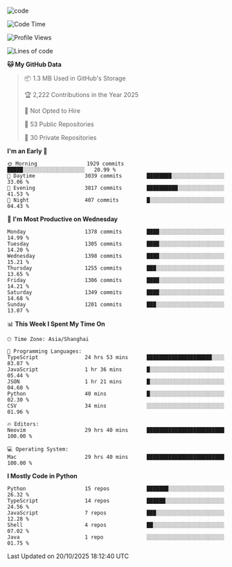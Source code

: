 
<!--
**liuyaanng/liuyaanng** is a ✨ _special_ ✨ repository because its `README.md` (this file) appears on your GitHub profile.

Here are some ideas to get you started:

- 🔭 I’m currently working on ...
- 🌱 I’m currently learning ...
- 👯 I’m looking to collaborate on ...
- 🤔 I’m looking for help with ...
- 💬 Ask me about ...
- 📫 How to reach me: ...
- 😄 Pronouns: ...
- ⚡ Fun fact: ...
-->


![code](https://cdn.jsdelivr.net/gh/liuyaanng/liuyaanng@1.0/code.gif) 

<!--START_SECTION:waka-->
![Code Time](http://img.shields.io/badge/Code%20Time-2%2C043%20hrs%2022%20mins-blue)

![Profile Views](http://img.shields.io/badge/Profile%20Views-0-blue)

![Lines of code](https://img.shields.io/badge/From%20Hello%20World%20I%27ve%20Written-28.9%20million%20lines%20of%20code-blue)

**🐱 My GitHub Data** 

> 📦 1.3 MB Used in GitHub's Storage 
 > 
> 🏆 2,222 Contributions in the Year 2025
 > 
> 🚫 Not Opted to Hire
 > 
> 📜 53 Public Repositories 
 > 
> 🔑 30 Private Repositories 
 > 
**I'm an Early 🐤** 

```text
🌞 Morning                1929 commits        █████░░░░░░░░░░░░░░░░░░░░   20.99 % 
🌆 Daytime                3039 commits        ████████░░░░░░░░░░░░░░░░░   33.06 % 
🌃 Evening                3817 commits        ██████████░░░░░░░░░░░░░░░   41.53 % 
🌙 Night                  407 commits         █░░░░░░░░░░░░░░░░░░░░░░░░   04.43 % 
```
📅 **I'm Most Productive on Wednesday** 

```text
Monday                   1378 commits        ████░░░░░░░░░░░░░░░░░░░░░   14.99 % 
Tuesday                  1305 commits        ████░░░░░░░░░░░░░░░░░░░░░   14.20 % 
Wednesday                1398 commits        ████░░░░░░░░░░░░░░░░░░░░░   15.21 % 
Thursday                 1255 commits        ███░░░░░░░░░░░░░░░░░░░░░░   13.65 % 
Friday                   1306 commits        ████░░░░░░░░░░░░░░░░░░░░░   14.21 % 
Saturday                 1349 commits        ████░░░░░░░░░░░░░░░░░░░░░   14.68 % 
Sunday                   1201 commits        ███░░░░░░░░░░░░░░░░░░░░░░   13.07 % 
```


📊 **This Week I Spent My Time On** 

```text
🕑︎ Time Zone: Asia/Shanghai

💬 Programming Languages: 
TypeScript               24 hrs 53 mins      █████████████████████░░░░   83.87 % 
JavaScript               1 hr 36 mins        █░░░░░░░░░░░░░░░░░░░░░░░░   05.44 % 
JSON                     1 hr 21 mins        █░░░░░░░░░░░░░░░░░░░░░░░░   04.60 % 
Python                   40 mins             █░░░░░░░░░░░░░░░░░░░░░░░░   02.30 % 
CSV                      34 mins             ░░░░░░░░░░░░░░░░░░░░░░░░░   01.96 % 

🔥 Editors: 
Neovim                   29 hrs 40 mins      █████████████████████████   100.00 % 

💻 Operating System: 
Mac                      29 hrs 40 mins      █████████████████████████   100.00 % 
```

**I Mostly Code in Python** 

```text
Python                   15 repos            ███████░░░░░░░░░░░░░░░░░░   26.32 % 
TypeScript               14 repos            ██████░░░░░░░░░░░░░░░░░░░   24.56 % 
JavaScript               7 repos             ███░░░░░░░░░░░░░░░░░░░░░░   12.28 % 
Shell                    4 repos             ██░░░░░░░░░░░░░░░░░░░░░░░   07.02 % 
Java                     1 repo              ░░░░░░░░░░░░░░░░░░░░░░░░░   01.75 % 
```




 Last Updated on 20/10/2025 18:12:40 UTC
<!--END_SECTION:waka-->
